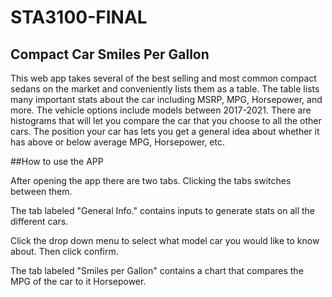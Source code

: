 # STA3100-FINAL
## Compact Car Smiles Per Gallon

This web app takes several of the best selling and most common compact sedans on the market and conveniently lists them as a table. The table lists many important stats about the car including MSRP, MPG, Horsepower, and more. The vehicle options include models between 2017-2021. There are histograms that will let you compare the car that you choose to all the other cars. The position your car has lets you get a general idea about whether it has above or below average MPG, Horsepower, etc. 

##How to use the APP

After opening the app there are two tabs. Clicking the tabs switches between them.

The tab labeled "General Info." contains inputs to generate stats on all the different cars. 

 Click the drop down menu to select what model car you would like to know about. Then click confirm. 
 
 
 The tab labeled "Smiles per Gallon" contains a chart that compares the MPG of the car to it Horsepower. 
 


